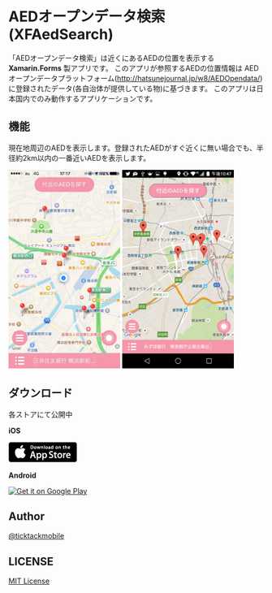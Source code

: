 # AEDオープンデータ検索 (XFAedSearch)

「AEDオープンデータ検索」は近くにあるAEDの位置を表示する __Xamarin.Forms__ 製アプリです。
このアプリが参照するAEDの位置情報は AEDオープンデータプラットフォーム(http://hatsunejournal.jp/w8/AEDOpendata/)
に登録されたデータ(各自治体が提供している物)に基づきます。
このアプリは日本国内でのみ動作するアプリケーションです。

## 機能

現在地周辺のAEDを表示します。登録されたAEDがすぐ近くに無い場合でも、半径約2km以内の一番近いAEDを表示します。

<img src="screenshots/Screenshot_iOS.jpg" alt="iOS" width="220" />
<img src="screenshots/Screenshot_Android.png" alt="Android" width="220" />

## ダウンロード

各ストアにて公開中

__iOS__

<a href="https://geo.itunes.apple.com/jp/app/aedopundeta-jian-suo/id1083912767?mt=8"><img src="screenshots/badge_appstore-lrg.png" /></a>

__Android__

<a href="https://play.google.com/store/apps/details?id=net.p3ppp.xfaedsearch&hl=ja&utm_source=global_co&utm_medium=prtnr&utm_content=Mar2515&utm_campaign=PartBadge&pcampaignid=MKT-AC-global-none-all-co-pr-py-PartBadges-Oct1515-1"><img alt="Get it on Google Play" height="45" src="https://play.google.com/intl/en_us/badges/images/apps/en-play-badge.png" /></a>

## Author

[@ticktackmobile](https://twitter.com/ticktackmobile)

## LICENSE

[MIT License](LICENSE)

